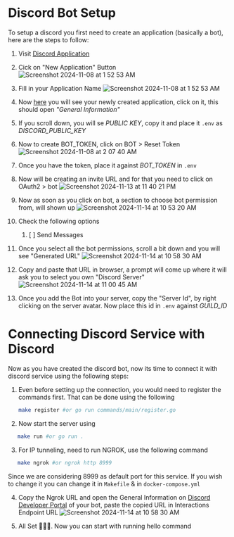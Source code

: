 # Discord Bot Setup

To setup a discord you first need to create an application (basically a bot), here are the steps to follow:

1. Visit [Discord Application](https://discord.com/developers/applications 'Discord Application')

2. Cick on "New Application" Button
   ![Screenshot 2024-11-08 at 1 52 53 AM](https://github.com/user-attachments/assets/380657ca-89b4-4053-96c9-6b73632d382c)

3. Fill in your Application Name
   ![Screenshot 2024-11-08 at 1 52 53 AM](https://github.com/user-attachments/assets/688bd69d-fcca-4a80-8780-9ab18bfc5037)
4. Now [here](https://discord.com/developers/applications) you will see your newly created application, click on it, this should open _"General Information"_

5. If you scroll down, you will se _PUBLIC KEY_, copy it and place it `.env` as _DISCORD_PUBLIC_KEY_

6. Now to create BOT_TOKEN, click on BOT > Reset Token
   ![Screenshot 2024-11-08 at 2 07 40 AM](https://github.com/user-attachments/assets/201f9e51-a44a-43af-9c96-4eaf453d02b0)

7. Once you have the token, place it against _BOT_TOKEN_ in `.env`

8. Now will be creating an invite URL and for that you need to click on OAuth2 > bot
   ![Screenshot 2024-11-13 at 11 40 21 PM](https://github.com/user-attachments/assets/aebad7fe-aa82-45de-bb17-25dc0fff0e5f)

9. Now as soon as you click on bot, a section to choose bot permission from, will shown up
   ![Screenshot 2024-11-14 at 10 53 20 AM](https://github.com/user-attachments/assets/b6fc4afb-4de4-449c-bf39-f8a0b4d3de06)

10. Check the following options

    1. [ ] Send Messages

11. Once you select all the bot permissions, scroll a bit down and you will see "Generated URL"
    ![Screenshot 2024-11-14 at 10 58 30 AM](https://github.com/user-attachments/assets/bbff4c6d-4ef5-46fd-89c7-9acf31c11cdd)

12. Copy and paste that URL in browser, a prompt will come up where it will ask you to select you own "Discord Server"
    ![Screenshot 2024-11-14 at 11 00 45 AM](https://github.com/user-attachments/assets/322caf6d-af84-4752-88db-0ce64e080d6d)

13. Once you add the Bot into your server, copy the "Server Id", by right clicking on the server avatar. Now place this id in `.env` against _GUILD_ID_

# Connecting Discord Service with Discord

Now as you have created the discord bot, now its time to connect it with discord service using the following steps:

1. Even before setting up the connection, you would need to register the commands first. That can be done using the following

   ```bash
   make register #or go run commands/main/register.go
   ```

2. Now start the server using

```bash
   make run #or go run .
```

3. For IP tunneling, need to run NGROK, use the following command

```bash
   make ngrok #or ngrok http 8999
```

Since we are considering 8999 as default port for this service. If you wish to change it you can change it in `Makefile` & in `docker-compose.yml`

4. Copy the Ngrok URL and open the General Information on [Discord Developer Portal](https://discord.com/developers/applications) of your bot, paste the copied URL in Interactions Endpoint URL
   ![Screenshot 2024-11-14 at 10 58 30 AM](https://github.com/user-attachments/assets/53f372e4-44e7-4cdc-acfc-0e3b707f8607)

5. All Set 🚀🚀🚀. Now you can start with running hello command
